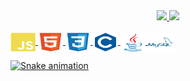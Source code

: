 
<div align="center">
  <a href="https://github.com/ViniciusCarvalhoDevy">
  <img height="180em" src="https://github-readme-stats.vercel.app/api?username=ViniciusCarvalhoDevy&show_icons=true&theme=dracula&include_all_commits=true&count_private=true"/>
  <img height="180em" src="https://github-readme-stats.vercel.app/api/top-langs/?username=ViniciusCarvalhoDevy&layout=compact&langs_count=7&theme=dracula"/>
</div>
<div style="display: inline_block"><br>
  <img align="center" alt="Vini-Js" height="30" width="40" src="https://raw.githubusercontent.com/devicons/devicon/master/icons/javascript/javascript-plain.svg">
  <img align="center" alt="VIni-HTML" height="30" width="40" src="https://raw.githubusercontent.com/devicons/devicon/master/icons/html5/html5-original.svg">
  <img align="center" alt="Vini-CSS" height="30" width="40" src="https://raw.githubusercontent.com/devicons/devicon/master/icons/css3/css3-original.svg">
  <img align="center" alt="Vini-C" height="30" width="40" src="https://raw.githubusercontent.com/devicons/devicon/master/icons/c/c-plain.svg">
  <img align="center" alt="Vini-C" height="30" width="40" src="https://raw.githubusercontent.com/devicons/devicon/master/icons/java/java-original.svg">
  <img align="center" alt="Vini-C" height="30" width="40" src="https://raw.githubusercontent.com/devicons/devicon/master/icons/mysql/mysql-plain-wordmark.svg">
</div>
  
  
 
<div> 
  
  ![Snake animation](https://github.com/ViniciusCarvalhoDevy/ViniciusCarvalhoDevy/blob/output/github-contribution-grid-snake.svg)
 
</div>
